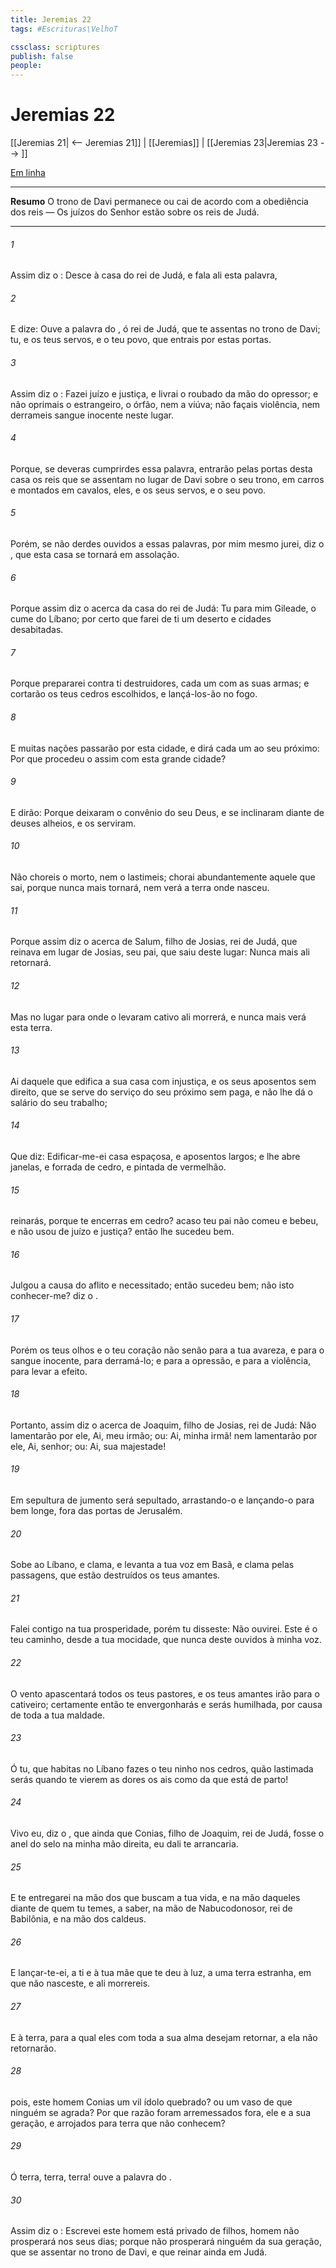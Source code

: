 ```yaml
---
title: Jeremias 22
tags: #Escrituras\VelhoT

cssclass: scriptures
publish: false
people:
---
```


# Jeremias 22
[[Jeremias 21| <-- Jeremias 21]] | [[Jeremias]] | [[Jeremias 23|Jeremias 23 --> ]]

[Em linha](https://churchofjesuschrist.org/study/scriptures/ot/jer/22?lang=por)

---
__Resumo__
O trono de Davi permanece ou cai de acordo com a obediência dos reis — Os juízos do Senhor estão sobre os reis de Judá.

---
###### 1 
Assim diz o : Desce à casa do rei de Judá, e fala ali esta palavra,

###### 2 
E dize: Ouve a palavra do , ó rei de Judá, que te assentas no trono de Davi; tu, e os teus servos, e o teu povo, que entrais por estas portas.

###### 3 
Assim diz o : Fazei juízo e justiça, e livrai o roubado da mão do opressor; e não oprimais o estrangeiro,  o órfão, nem a viúva; não façais violência, nem derrameis sangue inocente neste lugar.

###### 4 
Porque, se deveras cumprirdes essa palavra, entrarão pelas portas desta casa os reis que se assentam no lugar de Davi sobre o seu trono, em carros e montados em cavalos, eles, e os seus servos, e o seu povo.

###### 5 
Porém, se não derdes ouvidos a essas palavras, por mim mesmo jurei, diz o , que esta casa se tornará em assolação.

###### 6 
Porque assim diz o  acerca da casa do rei de Judá: Tu  para mim Gileade,  o cume do Líbano; por certo que farei de ti um deserto e cidades desabitadas.

###### 7 
Porque prepararei contra ti destruidores, cada um com as suas armas; e cortarão os teus cedros escolhidos, e lançá-los-ão no fogo.

###### 8 
E muitas nações passarão por esta cidade, e dirá cada um ao seu próximo: Por que procedeu o  assim com esta grande cidade?

###### 9 
E dirão: Porque deixaram o convênio do  seu Deus, e se inclinaram diante de deuses alheios, e os serviram.

###### 10 
Não choreis o morto, nem o lastimeis; chorai abundantemente aquele que sai, porque nunca mais tornará, nem verá a terra onde nasceu.

###### 11 
Porque assim diz o  acerca de Salum, filho de Josias, rei de Judá, que reinava em lugar de Josias, seu pai, que saiu deste lugar: Nunca mais ali retornará.

###### 12 
Mas no lugar para onde o levaram cativo ali morrerá, e nunca mais verá esta terra.

###### 13 
Ai daquele que edifica a sua casa com injustiça, e os seus aposentos sem direito, que se serve do serviço do seu próximo sem paga, e não lhe dá o salário do seu trabalho;

###### 14 
Que diz: Edificar-me-ei  casa espaçosa, e aposentos largos; e lhe abre janelas, e  forrada de cedro, e pintada de vermelhão.

###### 15 
 reinarás, porque te encerras em cedro? acaso teu pai não comeu e bebeu, e não usou de juízo e justiça?  então lhe sucedeu bem.

###### 16 
Julgou a causa do aflito e necessitado; então  sucedeu bem;  não  isto conhecer-me? diz o .

###### 17 
Porém os teus olhos e o teu coração não  senão para a tua avareza, e para o sangue inocente, para derramá-lo; e para a opressão, e para a violência, para  levar a efeito.

###### 18 
Portanto, assim diz o  acerca de Joaquim, filho de Josias, rei de Judá: Não lamentarão por ele,  Ai, meu irmão; ou: Ai, minha irmã! nem lamentarão por ele,  Ai, senhor; ou: Ai, sua majestade!

###### 19 
Em sepultura de jumento será sepultado, arrastando-o e lançando-o para bem longe, fora das portas de Jerusalém.

###### 20 
Sobe ao Líbano, e clama, e levanta a tua voz em Basã, e clama pelas passagens, que  estão destruídos os teus amantes.

###### 21 
Falei contigo na tua prosperidade, porém tu disseste: Não ouvirei. Este é o teu caminho, desde a tua mocidade, que nunca deste ouvidos à minha voz.

###### 22 
O vento apascentará todos os teus pastores, e os teus amantes irão para o cativeiro; certamente então te envergonharás e serás humilhada, por causa de toda a tua maldade.

###### 23 
Ó tu, que habitas no Líbano  fazes o teu ninho nos cedros, quão lastimada serás quando te vierem as dores  os ais como da que está de parto!

###### 24 
Vivo eu, diz o , que ainda que Conias, filho de Joaquim, rei de Judá, fosse o anel do selo na minha mão direita, eu dali te arrancaria.

###### 25 
E te entregarei na mão dos que buscam a tua vida, e na mão daqueles diante de quem tu temes, a saber, na mão de Nabucodonosor, rei de Babilônia, e na mão dos caldeus.

###### 26 
E lançar-te-ei, a ti e à tua mãe que te deu à luz, a uma terra estranha, em que não nasceste, e ali morrereis.

###### 27 
E à terra, para a qual eles com toda a sua alma desejam retornar, a ela não retornarão.

###### 28 
 pois, este homem Conias um vil ídolo quebrado? ou um vaso de que ninguém se agrada? Por que razão foram arremessados fora, ele e a sua geração, e arrojados para  terra que não conhecem?

###### 29 
Ó terra, terra, terra! ouve a palavra do .

###### 30 
Assim diz o : Escrevei  este homem está privado de filhos, homem  não prosperará nos seus dias; porque não prosperará ninguém da sua geração, que se assentar no trono de Davi, e que reinar ainda em Judá.

